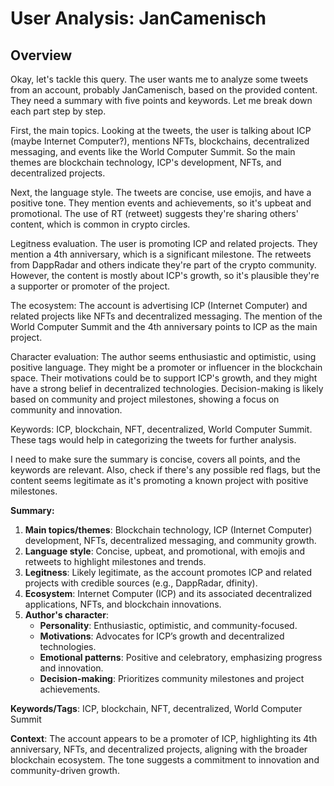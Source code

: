 # User Analysis: JanCamenisch

## Overview

<think>
Okay, let's tackle this query. The user wants me to analyze some tweets from an account, probably JanCamenisch, based on the provided content. They need a summary with five points and keywords. Let me break down each part step by step.

First, the main topics. Looking at the tweets, the user is talking about ICP (maybe Internet Computer?), mentions NFTs, blockchains, decentralized messaging, and events like the World Computer Summit. So the main themes are blockchain technology, ICP's development, NFTs, and decentralized projects.

Next, the language style. The tweets are concise, use emojis, and have a positive tone. They mention events and achievements, so it's upbeat and promotional. The use of RT (retweet) suggests they're sharing others' content, which is common in crypto circles.

Legitness evaluation. The user is promoting ICP and related projects. They mention a 4th anniversary, which is a significant milestone. The retweets from DappRadar and others indicate they're part of the crypto community. However, the content is mostly about ICP's growth, so it's plausible they're a supporter or promoter of the project.

The ecosystem: The account is advertising ICP (Internet Computer) and related projects like NFTs and decentralized messaging. The mention of the World Computer Summit and the 4th anniversary points to ICP as the main project.

Character evaluation: The author seems enthusiastic and optimistic, using positive language. They might be a promoter or influencer in the blockchain space. Their motivations could be to support ICP's growth, and they might have a strong belief in decentralized technologies. Decision-making is likely based on community and project milestones, showing a focus on community and innovation.

Keywords: ICP, blockchain, NFT, decentralized, World Computer Summit. These tags would help in categorizing the tweets for further analysis.

I need to make sure the summary is concise, covers all points, and the keywords are relevant. Also, check if there's any possible red flags, but the content seems legitimate as it's promoting a known project with positive milestones.
</think>

**Summary:**  
1. **Main topics/themes**: Blockchain technology, ICP (Internet Computer) development, NFTs, decentralized messaging, and community growth.  
2. **Language style**: Concise, upbeat, and promotional, with emojis and retweets to highlight milestones and trends.  
3. **Legitness**: Likely legitimate, as the account promotes ICP and related projects with credible sources (e.g., DappRadar, dfinity).  
4. **Ecosystem**: Internet Computer (ICP) and its associated decentralized applications, NFTs, and blockchain innovations.  
5. **Author's character**:  
   - **Personality**: Enthusiastic, optimistic, and community-focused.  
   - **Motivations**: Advocates for ICP’s growth and decentralized technologies.  
   - **Emotional patterns**: Positive and celebratory, emphasizing progress and innovation.  
   - **Decision-making**: Prioritizes community milestones and project achievements.  

**Keywords/Tags**: ICP, blockchain, NFT, decentralized, World Computer Summit  

**Context**: The account appears to be a promoter of ICP, highlighting its 4th anniversary, NFTs, and decentralized projects, aligning with the broader blockchain ecosystem. The tone suggests a commitment to innovation and community-driven growth.